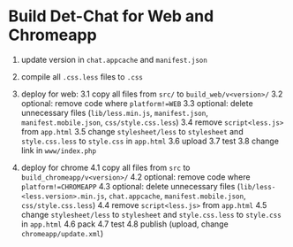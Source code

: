 Build Det-Chat for Web and Chromeapp
====================================

1. update version in `chat.appcache` and `manifest.json`
2. compile all `.css.less` files to `.css`

3. deploy for web:
    3.1 copy all files from `src/` to `build_web/v<version>/`
    3.2 optional: remove code where `platform!=WEB`
    3.3 optional: delete unnecessary files (`lib/less.min.js`, `manifest.json`, `manifest.mobile.json`, `css/style.css.less`)
    3.4 remove `script<less.js>` from `app.html`
    3.5 change `stylesheet/less` to `stylesheet` and `style.css.less` to `style.css` in `app.html`
    3.6 upload
    3.7 test
    3.8 change link in `www/index.php`

4. deploy for chrome
    4.1 copy all files from `src` to `build_chromeapp/v<version>/`
    4.2 optional: remove code where `platform!=CHROMEAPP`
    4.3 optional: delete unnecessary files (`lib/less-<less.version>.min.js`, `chat.appcache`, `manifest.mobile.json`, `css/style.css.less`)
    4.4 remove `script<less.js>` from `app.html`
    4.5 change `stylesheet/less` to `stylesheet` and `style.css.less` to `style.css` in `app.html`
    4.6 pack
    4.7 test
    4.8 publish (upload, change `chromeapp/update.xml`)
